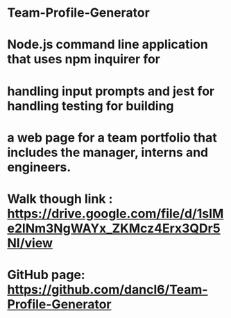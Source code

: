 # Team-Profile-Generator
# Node.js command line application that uses npm inquirer for 
# handling input prompts and jest for handling testing for building
# a web page for a team portfolio that includes the manager,  interns and engineers.

# Walk though link :  https://drive.google.com/file/d/1sIMe2lNm3NgWAYx_ZKMcz4Erx3QDr5NI/view

# GitHub page: https://github.com/dancl6/Team-Profile-Generator

